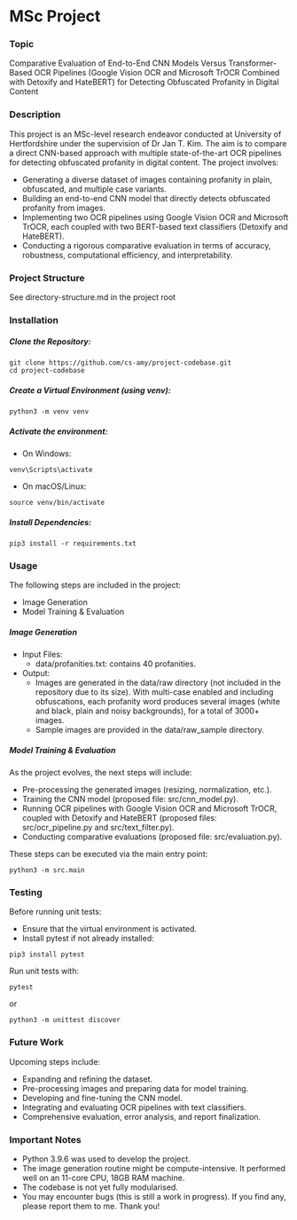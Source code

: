 # MSc Project 

### Topic
Comparative Evaluation of End-to-End CNN Models Versus Transformer-Based OCR Pipelines (Google Vision OCR and Microsoft TrOCR Combined with Detoxify and HateBERT) for Detecting Obfuscated Profanity in Digital Content

### Description
This project is an MSc-level research endeavor conducted at University of Hertfordshire under the supervision of Dr Jan T. Kim. The aim is to compare a direct CNN-based approach with multiple state-of-the-art OCR pipelines for detecting obfuscated profanity in digital content. The project involves:
- Generating a diverse dataset of images containing profanity in plain, obfuscated, and multiple case variants.
- Building an end-to-end CNN model that directly detects obfuscated profanity from images.
- Implementing two OCR pipelines using Google Vision OCR and Microsoft TrOCR, each coupled with two BERT-based text classifiers (Detoxify and HateBERT).
- Conducting a rigorous comparative evaluation in terms of accuracy, robustness, computational efficiency, and interpretability.

### Project Structure
See directory-structure.md in the project root

### Installation
##### Clone the Repository:
```
git clone https://github.com/cs-amy/project-codebase.git
cd project-codebase
```

##### Create a Virtual Environment (using venv):
```
python3 -m venv venv
```

##### Activate the environment:
- On Windows:
```
venv\Scripts\activate
```

- On macOS/Linux:
```
source venv/bin/activate
```

##### Install Dependencies:
```
pip3 install -r requirements.txt
```

### Usage
The following steps are included in the project:
- Image Generation
- Model Training & Evaluation

##### Image Generation
- Input Files:
    - data/profanities.txt: contains 40 profanities.
- Output:
    - Images are generated in the data/raw directory (not included in the repository due to its size). With multi-case enabled and including obfuscations, each profanity word produces several images (white and black, plain and noisy backgrounds), for a total of 3000+ images.
    - Sample images are provided in the data/raw_sample directory.

##### Model Training & Evaluation
As the project evolves, the next steps will include:
- Pre-processing the generated images (resizing, normalization, etc.).
- Training the CNN model (proposed file: src/cnn_model.py).
- Running OCR pipelines with Google Vision OCR and Microsoft TrOCR, coupled with Detoxify and HateBERT (proposed files: src/ocr_pipeline.py and src/text_filter.py).
- Conducting comparative evaluations (proposed file: src/evaluation.py).

These steps can be executed via the main entry point:
```
python3 -m src.main
```

### Testing
Before running unit tests: 
- Ensure that the virtual environment is activated.
- Install pytest if not already installed:
```
pip3 install pytest
```

Run unit tests with:
```
pytest
```
or
```
python3 -m unittest discover
```

### Future Work
Upcoming steps include:
- Expanding and refining the dataset.
- Pre-processing images and preparing data for model training.
- Developing and fine-tuning the CNN model.
- Integrating and evaluating OCR pipelines with text classifiers.
- Comprehensive evaluation, error analysis, and report finalization.

### Important Notes
- Python 3.9.6 was used to develop the project.
- The image generation routine might be compute-intensive. It performed well on an 11-core CPU, 18GB RAM machine.
- The codebase is not yet fully modularised.
- You may encounter bugs (this is still a work in progress). If you find any, please report them to me. Thank you!
